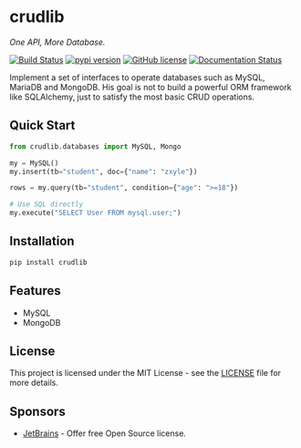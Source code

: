 # crudlib
*One API, More Database.*

[![Build Status](https://github.com/zxyle/crudlib/workflows/Python%20package/badge.svg)](https://github.com/zxyle/crudlib/actions?query=workflow%3A%22Python+package%22)
[![pypi version](https://img.shields.io/pypi/v/crudlib.svg)](https://pypi.org/project/crudlib/)
[![GitHub license](https://img.shields.io/github/license/zxyle/crudlib.svg)](https://github.com/zxyle/crudlib/blob/master/LICENSE)
[![Documentation Status](https://readthedocs.org/projects/crudlib/badge/?version=latest)](https://crudlib.readthedocs.io/en/latest/?badge=latest)

Implement a set of interfaces to operate databases such as MySQL, MariaDB and MongoDB.
His goal is not to build a powerful ORM framework like SQLAlchemy,
just to satisfy the most basic CRUD operations.

## Quick Start
```python
from crudlib.databases import MySQL, Mongo

my = MySQL()
my.insert(tb="student", doc={"name": "zxyle"})

rows = my.query(tb="student", condition={"age": ">=18"})

# Use SQL directly
my.execute("SELECT User FROM mysql.user;")
```

## Installation
```bash
pip install crudlib
```

## Features
* MySQL
* MongoDB


## License
This project is licensed under the MIT License - see the [LICENSE](./LICENSE) file for more details.

## Sponsors
* [JetBrains](https://www.jetbrains.com/) - Offer free Open Source license.
